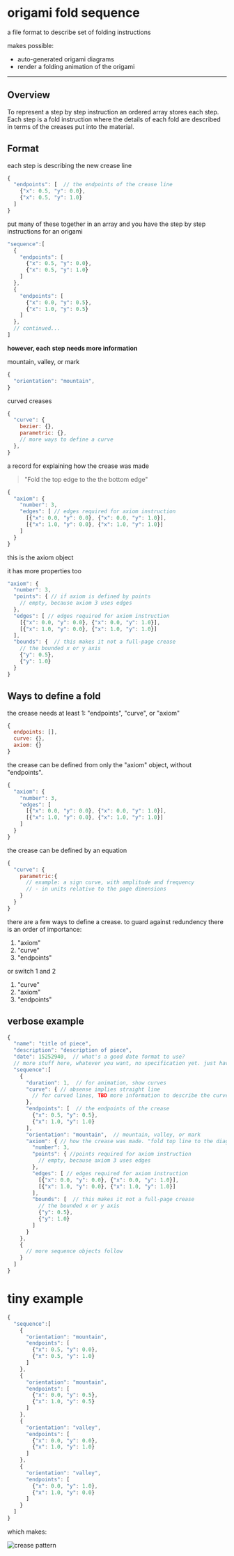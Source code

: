 # origami fold sequence

a file format to describe set of folding instructions

makes possible:

* auto-generated origami diagrams
* render a folding animation of the origami

---

## Overview

To represent a step by step instruction an ordered array stores each step. Each step is a fold instruction where the details of each fold are described in terms of the creases put into the material.

## Format

each step is describing the new crease line

``` javascript
{
  "endpoints": [  // the endpoints of the crease line
    {"x": 0.5, "y": 0.0},
    {"x": 0.5, "y": 1.0}
  ]
}
```

put many of these together in an array and you have the step by step instructions for an origami

``` javascript
"sequence":[
  {
    "endpoints": [
      {"x": 0.5, "y": 0.0},
      {"x": 0.5, "y": 1.0}
    ]
  },
  {
    "endpoints": [
      {"x": 0.0, "y": 0.5},
      {"x": 1.0, "y": 0.5}
    ]
  },
  // continued...
]
```

**however, each step needs more information**

mountain, valley, or mark

``` javascript
{
  "orientation": "mountain",
}
```

curved creases

``` javascript
{
  "curve": {
    bezier: {},
    parametric: {},
    // more ways to define a curve
  }, 
}
```

a record for explaining how the crease was made

> "Fold the top edge to the the bottom edge"

``` javascript
{
  "axiom": {
    "number": 3,
    "edges": [ // edges required for axiom instruction
      [{"x": 0.0, "y": 0.0}, {"x": 0.0, "y": 1.0}],
      [{"x": 1.0, "y": 0.0}, {"x": 1.0, "y": 1.0}]
    ]
  }
}
```

this is the axiom object

it has more properties too

``` javascript
"axiom": {
  "number": 3,
  "points": { // if axiom is defined by points
    // empty, because axiom 3 uses edges
  },
  "edges": [ // edges required for axiom instruction
    [{"x": 0.0, "y": 0.0}, {"x": 0.0, "y": 1.0}],
    [{"x": 1.0, "y": 0.0}, {"x": 1.0, "y": 1.0}]
  ],
  "bounds": {  // this makes it not a full-page crease
    // the bounded x or y axis 
    {"y": 0.5},
    {"y": 1.0}
  }
}
```

## Ways to define a fold

the crease needs at least 1: "endpoints", "curve", or "axiom"

``` javascript
{
  endpoints: [],
  curve: {},
  axiom: {}
}
```

the crease can be defined from only the "axiom" object, without "endpoints".

``` javascript
{
  "axiom": {
    "number": 3,
    "edges": [
      [{"x": 0.0, "y": 0.0}, {"x": 0.0, "y": 1.0}],
      [{"x": 1.0, "y": 0.0}, {"x": 1.0, "y": 1.0}]
    ]
  }
}
```

the crease can be defined by an equation

``` javascript
{
  "curve": {
    parametric:{
      // example: a sign curve, with amplitude and frequency
      // - in units relative to the page dimensions
    }
  }
}
```

there are a few ways to define a crease. to guard against redundency there is an order of importance:

1. "axiom"
2. "curve"
3. "endpoints"

or switch 1 and 2

1. "curve"
2. "axiom"
3. "endpoints"

## verbose example

``` javascript
{
  "name": "title of piece",
  "description": "description of piece",
  "date": 15252940,  // what's a good date format to use?
  // more stuff here, whatever you want, no specification yet. just have a "sequence" entry
  "sequence":[
    {
      "duration": 1,  // for animation, show curves
      "curve": { // absense implies straight line
        // for curved lines, TBD more information to describe the curve
      }, 
      "endpoints": [  // the endpoints of the crease
        {"x": 0.5, "y": 0.5},
        {"x": 1.0, "y": 1.0}
      ],
      "orientation": "mountain",  // mountain, valley, or mark
      "axiom": { // how the crease was made. "fold top line to the diagonal line"
        "number": 3,
        "points": { //points required for axiom instruction
          // empty, because axiom 3 uses edges
        },
        "edges": [ // edges required for axiom instruction
          [{"x": 0.0, "y": 0.0}, {"x": 0.0, "y": 1.0}],
          [{"x": 1.0, "y": 0.0}, {"x": 1.0, "y": 1.0}]
        ],
        "bounds": [  // this makes it not a full-page crease
          // the bounded x or y axis 
          {"y": 0.5},
          {"y": 1.0}
        ]
      }
    },
    {
      // more sequence objects follow
    }
  ]
}
```

# tiny example

``` javascript
{
  "sequence":[
    {
      "orientation": "mountain",
      "endpoints": [
        {"x": 0.5, "y": 0.0},
        {"x": 0.5, "y": 1.0}
      ]
    },
    {
      "orientation": "mountain",
      "endpoints": [
        {"x": 0.0, "y": 0.5},
        {"x": 1.0, "y": 0.5}
      ]
    },
    {
      "orientation": "valley",
      "endpoints": [
        {"x": 0.0, "y": 0.0},
        {"x": 1.0, "y": 1.0}
      ]
    },
    {
      "orientation": "valley",
      "endpoints": [
        {"x": 0.0, "y": 1.0},
        {"x": 1.0, "y": 0.0}
      ]
    }
  ]
}
```

which makes:

![crease pattern](https://cdn.rawgit.com/robbykraft/FoldSequence/master/examples/creasepattern.svg)
